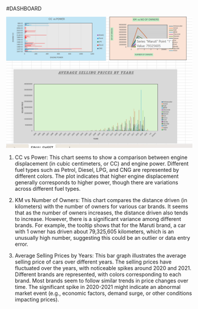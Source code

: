 #DASHBOARD

![IMAGE ALT](https://github.com/Premchand1904/CAR-SALES-DASHBOARD/blob/eac494148b607d0730dc29a18e6017298acd9fec/Screenshot%202024-08-24%20193622.png)

1. CC vs Power:
This chart seems to show a comparison between engine displacement (in cubic centimeters, or CC) and engine power.
Different fuel types such as Petrol, Diesel, LPG, and CNG are represented by different colors.
The plot indicates that higher engine displacement generally corresponds to higher power, though there are variations across different fuel types.

2. KM vs Number of Owners:
This chart compares the distance driven (in kilometers) with the number of owners for various car brands.
It seems that as the number of owners increases, the distance driven also tends to increase. However, there is a significant variance among different brands.
For example, the tooltip shows that for the Maruti brand, a car with 1 owner has driven about 79,325,605 kilometers, which is an unusually high number, suggesting this could be an outlier or data entry error.

3. Average Selling Prices by Years:
This bar graph illustrates the average selling price of cars over different years.
The selling prices have fluctuated over the years, with noticeable spikes around 2020 and 2021.
Different brands are represented, with colors corresponding to each brand. Most brands seem to follow similar trends in price changes over time.
The significant spike in 2020-2021 might indicate an abnormal market event (e.g., economic factors, demand surge, or other conditions impacting prices).
